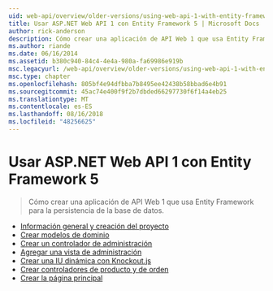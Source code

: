 ```yaml
---
uid: web-api/overview/older-versions/using-web-api-1-with-entity-framework-5/index
title: Usar ASP.NET Web API 1 con Entity Framework 5 | Microsoft Docs
author: rick-anderson
description: Cómo crear una aplicación de API Web 1 que usa Entity Framework para la persistencia de la base de datos.
ms.author: riande
ms.date: 06/16/2014
ms.assetid: b380c940-84c4-4e4a-980a-fa69986e919b
msc.legacyurl: /web-api/overview/older-versions/using-web-api-1-with-entity-framework-5
msc.type: chapter
ms.openlocfilehash: 805bf4e94dfbba7b8495ee42438b58bbad6e4b91
ms.sourcegitcommit: 45ac74e400f9f2b7dbded66297730f6f14a4eb25
ms.translationtype: MT
ms.contentlocale: es-ES
ms.lasthandoff: 08/16/2018
ms.locfileid: "48256625"
---
```

<a name="using-aspnet-web-api-1-with-entity-framework-5"></a>Usar ASP.NET Web API 1 con Entity Framework 5
====================
> Cómo crear una aplicación de API Web 1 que usa Entity Framework para la persistencia de la base de datos.


- [Información general y creación del proyecto](using-web-api-with-entity-framework-part-1.md)
- [Crear modelos de dominio](using-web-api-with-entity-framework-part-2.md)
- [Crear un controlador de administración](using-web-api-with-entity-framework-part-3.md)
- [Agregar una vista de administración](using-web-api-with-entity-framework-part-4.md)
- [Crear una IU dinámica con Knockout.js](using-web-api-with-entity-framework-part-5.md)
- [Crear controladores de producto y de orden](using-web-api-with-entity-framework-part-6.md)
- [Crear la página principal](using-web-api-with-entity-framework-part-7.md)
